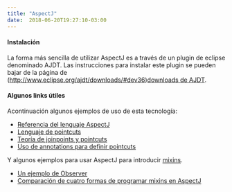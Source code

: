 ```yaml
---
title: "AspectJ"
date:  2018-06-20T19:27:10-03:00
---
```


#### Instalación
La forma más sencilla de utilizar AspectJ es a través de un plugin de eclipse denominado AJDT. Las instrucciones para instalar este plugin se pueden bajar de la página de (http://www.eclipse.org/ajdt/downloads/#dev36)[downloads de AJDT](http://www.eclipse.org/ajdt/downloads/#dev36).

#### Algunos links útiles
Acontinuación algunos ejemplos de uso de esta tecnología:

* [Referencia del lenguaje AspectJ](http://www.eclipse.org/aspectj/doc/released/progguide/language.html)
* [Lenguaje de pointcuts](http://www.eclipse.org/aspectj/doc/released/progguide/semantics-pointcuts.html)
* [Teoría de joinpoints y pointcuts](http://www.eclipse.org/aspectj/doc/released/progguide/language-joinPoints.html)
* [Uso de annotations para definir pointcuts](http://www.eclipse.org/aspectj/doc/released/adk15notebook/annotations-pointcuts-and-advice.html)

Y algunos ejemplos para usar AspectJ para introducir [mixins](../conceptos-mixins).
* [Un ejemplo de Observer](http://today.java.net/pub/a/today/2005/12/15/writing-mixins-with-aop.html)
* [Comparación de cuatro formas de programar mixins en AspectJ](http://spring-java-ee.blogspot.com/2010/02/four-approaches-for-static-structure.html)